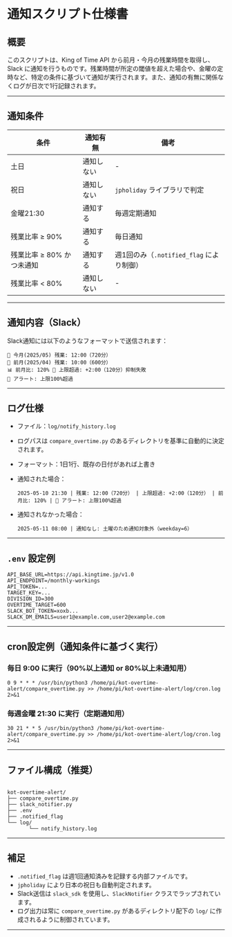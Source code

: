 # 通知スクリプト仕様書

## 概要

このスクリプトは、King of Time API から前月・今月の残業時間を取得し、Slack に通知を行うものです。残業時間が所定の閾値を超えた場合や、金曜の定時など、特定の条件に基づいて通知が実行されます。また、通知の有無に関係なくログが日次で1行記録されます。

---

## 通知条件

| 条件                      | 通知有無 | 備考 |
|---------------------------|----------|------|
| 土日                      | 通知しない | - |
| 祝日                     | 通知しない | `jpholiday` ライブラリで判定 |
| 金曜21:30                | 通知する | 毎週定期通知 |
| 残業比率 ≥ 90%         | 通知する | 毎日通知 |
| 残業比率 ≥ 80% かつ未通知 | 通知する | 週1回のみ（`.notified_flag` により制御） |
| 残業比率 < 80%           | 通知しない | - |

---

## 通知内容（Slack）

Slack通知には以下のようなフォーマットで送信されます：

```log
📆 今月(2025/05) 残業: 12:00（720分）
📆 前月(2025/04) 残業: 10:00（600分）
📊 前月比: 120% 🚨 上限超過: +2:00（120分）抑制失敗
🚨 アラート: 上限100%超過
```

---

## ログ仕様

- ファイル：`log/notify_history.log`
- ログパスは `compare_overtime.py` のあるディレクトリを基準に自動的に決定されます。
- フォーマット：1日1行、既存の日付があれば上書き
- 通知された場合：

  ```log
  2025-05-10 21:30 | 残業: 12:00（720分） | 上限超過: +2:00（120分） | 前月比: 120% | 🚨 アラート: 上限100%超過
  ```

- 通知されなかった場合：

  ```log
  2025-05-11 08:00 | 通知なし: 土曜のため通知対象外（weekday=6）
  ```

---

## `.env` 設定例

```env
API_BASE_URL=https://api.kingtime.jp/v1.0
API_ENDPOINT=/monthly-workings
API_TOKEN=...
TARGET_KEY=...
DIVISION_ID=300
OVERTIME_TARGET=600
SLACK_BOT_TOKEN=xoxb...
SLACK_DM_EMAILS=user1@example.com,user2@example.com
```

---

## cron設定例（通知条件に基づく実行）

### 毎日 9:00 に実行（90%以上通知 or 80%以上未通知用）

```cron
0 9 * * * /usr/bin/python3 /home/pi/kot-overtime-alert/compare_overtime.py >> /home/pi/kot-overtime-alert/log/cron.log 2>&1
```

### 毎週金曜 21:30 に実行（定期通知用）

```cron
30 21 * * 5 /usr/bin/python3 /home/pi/kot-overtime-alert/compare_overtime.py >> /home/pi/kot-overtime-alert/log/cron.log 2>&1
```

---

## ファイル構成（推奨）

```text

kot-overtime-alert/
├── compare_overtime.py
├── slack_notifier.py
├── .env
├── .notified_flag
└── log/
       └── notify_history.log

```

---

## 補足

- `.notified_flag` は週1回通知済みを記録する内部ファイルです。
- `jpholiday` により日本の祝日も自動判定されます。
- Slack送信は `slack_sdk` を使用し、`SlackNotifier` クラスでラップされています。
- ログ出力は常に `compare_overtime.py` があるディレクトリ配下の `log/` に作成されるように制御されています。

---
